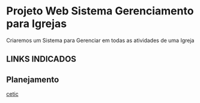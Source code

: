 # Projeto Web Sistema Gerenciamento para Igrejas
Criaremos um Sistema para Gerenciar em todas as atividades de uma Igreja
## LINKS INDICADOS
## Planejamento
[cetic](https://cetic.br/)

